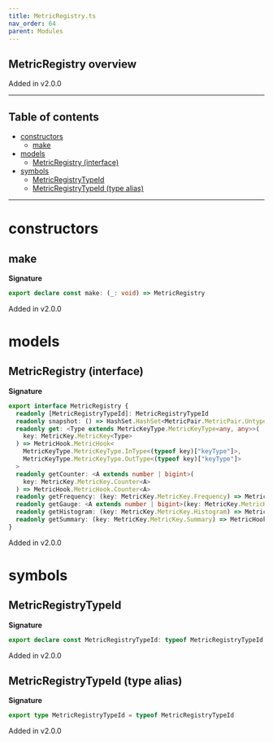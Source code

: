 ```yaml
---
title: MetricRegistry.ts
nav_order: 64
parent: Modules
---
```


## MetricRegistry overview

Added in v2.0.0

---

<h2 class="text-delta">Table of contents</h2>

- [constructors](#constructors)
  - [make](#make)
- [models](#models)
  - [MetricRegistry (interface)](#metricregistry-interface)
- [symbols](#symbols)
  - [MetricRegistryTypeId](#metricregistrytypeid)
  - [MetricRegistryTypeId (type alias)](#metricregistrytypeid-type-alias)

---

# constructors

## make

**Signature**

```ts
export declare const make: (_: void) => MetricRegistry
```

Added in v2.0.0

# models

## MetricRegistry (interface)

**Signature**

```ts
export interface MetricRegistry {
  readonly [MetricRegistryTypeId]: MetricRegistryTypeId
  readonly snapshot: () => HashSet.HashSet<MetricPair.MetricPair.Untyped>
  readonly get: <Type extends MetricKeyType.MetricKeyType<any, any>>(
    key: MetricKey.MetricKey<Type>
  ) => MetricHook.MetricHook<
    MetricKeyType.MetricKeyType.InType<(typeof key)["keyType"]>,
    MetricKeyType.MetricKeyType.OutType<(typeof key)["keyType"]>
  >
  readonly getCounter: <A extends number | bigint>(
    key: MetricKey.MetricKey.Counter<A>
  ) => MetricHook.MetricHook.Counter<A>
  readonly getFrequency: (key: MetricKey.MetricKey.Frequency) => MetricHook.MetricHook.Frequency
  readonly getGauge: <A extends number | bigint>(key: MetricKey.MetricKey.Gauge<A>) => MetricHook.MetricHook.Gauge<A>
  readonly getHistogram: (key: MetricKey.MetricKey.Histogram) => MetricHook.MetricHook.Histogram
  readonly getSummary: (key: MetricKey.MetricKey.Summary) => MetricHook.MetricHook.Summary
}
```

Added in v2.0.0

# symbols

## MetricRegistryTypeId

**Signature**

```ts
export declare const MetricRegistryTypeId: typeof MetricRegistryTypeId
```

Added in v2.0.0

## MetricRegistryTypeId (type alias)

**Signature**

```ts
export type MetricRegistryTypeId = typeof MetricRegistryTypeId
```

Added in v2.0.0
